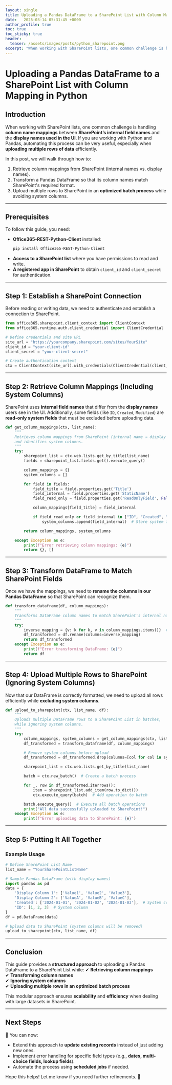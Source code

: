 ```yaml
---
layout: single
title: Uploading a Pandas DataFrame to a SharePoint List with Column Mapping in Python
date:   2025-03-14 05:31:45 +0000
author_profile: true
toc: true
toc_sticky: true
header:
  teaser: /assets/images/posts/python_sharepoint.png
excerpt: "When working with SharePoint lists, one common challenge is handling column name mappings between SharePoint’s internal field names and the display names used in the UI."
---
```


# **Uploading a Pandas DataFrame to a SharePoint List with Column Mapping in Python**

## **Introduction**
When working with SharePoint lists, one common challenge is handling **column name mappings** between **SharePoint’s internal field names** and the **display names used in the UI**. If you are working with Python and Pandas, automating this process can be very useful, especially when **uploading multiple rows of data** efficiently.

In this post, we will walk through how to:
1. Retrieve column mappings from SharePoint (internal names vs. display names).
2. Transform a Pandas DataFrame so that its column names match SharePoint's required format.
3. Upload multiple rows to SharePoint in an **optimized batch process** while avoiding system columns.

---

## **Prerequisites**
To follow this guide, you need:
- **Office365-REST-Python-Client** installed:  
  ```python
  pip install Office365-REST-Python-Client
  ```
- **Access to a SharePoint list** where you have permissions to read and write.
- **A registered app in SharePoint** to obtain `client_id` and `client_secret` for authentication.

---

## **Step 1: Establish a SharePoint Connection**
Before reading or writing data, we need to authenticate and establish a connection to SharePoint.

```python
from office365.sharepoint.client_context import ClientContext
from office365.runtime.auth.client_credential import ClientCredential

# Define credentials and site URL
site_url = "https://yourcompany.sharepoint.com/sites/YourSite"
client_id = "your-client-id"
client_secret = "your-client-secret"

# Create authentication context
ctx = ClientContext(site_url).with_credentials(ClientCredential(client_id, client_secret))
```

---

## **Step 2: Retrieve Column Mappings (Including System Columns)**
SharePoint uses **internal field names** that differ from the **display names** users see in the UI. Additionally, some fields (like `ID`, `Created`, `Modified`) are **read-only system fields** that must be excluded before uploading data.

```python
def get_column_mappings(ctx, list_name):
    """
    Retrieves column mappings from SharePoint (internal name → display name)
    and identifies system columns.
    """
    try:
        sharepoint_list = ctx.web.lists.get_by_title(list_name)
        fields = sharepoint_list.fields.get().execute_query()

        column_mappings = {}
        system_columns = []

        for field in fields:
            field_title = field.properties.get('Title')
            field_internal = field.properties.get('StaticName')
            field_read_only = field.properties.get('ReadOnlyField', False)

            column_mappings[field_title] = field_internal

            if field_read_only or field_internal in ["ID", "Created", "Modified", "Author", "Editor"]:
                system_columns.append(field_internal)  # Store system fields

        return column_mappings, system_columns

    except Exception as e:
        print(f"Error retrieving column mappings: {e}")
        return {}, []
```

---

## **Step 3: Transform DataFrame to Match SharePoint Fields**
Once we have the mappings, we need to **rename the columns in our Pandas DataFrame** so that SharePoint can recognize them.

```python
def transform_dataframe(df, column_mappings):
    """
    Transforms DataFrame column names to match SharePoint's internal names.
    """
    try:
        inverse_mapping = {v: k for k, v in column_mappings.items()}  # Reverse mapping
        df_transformed = df.rename(columns=inverse_mapping)
        return df_transformed
    except Exception as e:
        print(f"Error transforming DataFrame: {e}")
        return df
```

---

## **Step 4: Upload Multiple Rows to SharePoint (Ignoring System Columns)**
Now that our DataFrame is correctly formatted, we need to upload all rows efficiently while **excluding system columns**.

```python
def upload_to_sharepoint(ctx, list_name, df):
    """
    Uploads multiple DataFrame rows to a SharePoint List in batches,
    while ignoring system columns.
    """
    try:
        column_mappings, system_columns = get_column_mappings(ctx, list_name)
        df_transformed = transform_dataframe(df, column_mappings)

        # Remove system columns before upload
        df_transformed = df_transformed.drop(columns=[col for col in system_columns if col in df_transformed.columns], errors='ignore')

        sharepoint_list = ctx.web.lists.get_by_title(list_name)

        batch = ctx.new_batch()  # Create a batch process

        for _, row in df_transformed.iterrows():
            item = sharepoint_list.add_item(row.to_dict())
            ctx.execute_query(batch)  # Add operation to batch

        batch.execute_query()  # Execute all batch operations
        print("All data successfully uploaded to SharePoint!")
    except Exception as e:
        print(f"Error uploading data to SharePoint: {e}")
```

---

## **Step 5: Putting It All Together**
### **Example Usage**
```python
# Define SharePoint List Name
list_name = "YourSharePointListName"

# Sample Pandas DataFrame (with display names)
import pandas as pd
data = {
    'Display Column 1': ['Value1', 'Value2', 'Value3'],
    'Display Column 2': ['ValueA', 'ValueB', 'ValueC'],
    'Created': ['2024-01-01', '2024-01-02', '2024-01-03'],  # System column
    'ID': [1, 2, 3]  # System column
}  
df = pd.DataFrame(data)

# Upload data to SharePoint (system columns will be removed)
upload_to_sharepoint(ctx, list_name, df)
```

---

## **Conclusion**
This guide provides a **structured approach** to uploading a Pandas DataFrame to a SharePoint List while:
✔ **Retrieving column mappings**  
✔ **Transforming column names**  
✔ **Ignoring system columns**  
✔ **Uploading multiple rows in an optimized batch process**  

This modular approach ensures **scalability** and **efficiency** when dealing with large datasets in SharePoint.

---

## **Next Steps**
🚀 You can now:
- Extend this approach to **update existing records** instead of just adding new ones.
- Implement error handling for specific field types (e.g., **dates, multi-choice fields, lookup fields**).
- Automate the process using **scheduled jobs** if needed.

Hope this helps! Let me know if you need further refinements. 🚀


